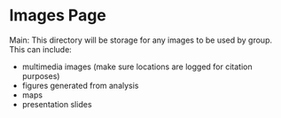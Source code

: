 # Images Page
Main: This directory will be storage for any images to be used by group. This can include:
- multimedia images (make sure locations are logged for citation purposes)
- figures generated from analysis
- maps
- presentation slides

